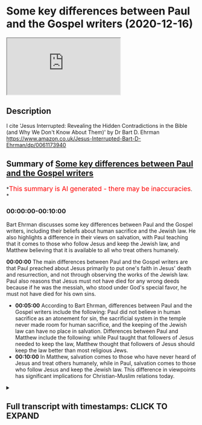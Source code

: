 # Some key differences between Paul and the Gospel writers (2020-12-16)

<iframe loading='lazy' allow='autoplay' src='https://www.youtube.com/embed/KuA2ozpf6AA'></iframe>

## Description

I cite 'Jesus Interrupted: Revealing the Hidden Contradictions in the Bible (and Why We Don't Know About Them)' by Dr Bart D. Ehrman  <https://www.amazon.co.uk/Jesus-Interrupted-Bart-D-Ehrman/dp/0061173940>

## Summary of [Some key differences between Paul and the Gospel writers](https://www.youtube.com/watch?v=KuA2ozpf6AA)

\*<span style="color:red; font-size:125%">This summary is AI generated - there may be inaccuracies</span>. \*

### <a onclick="modifyYTiframeseektime('0')">00:00:00-00:10:00</a>

Bart Ehrman discusses some key differences between Paul and the Gospel writers, including their beliefs about human sacrifice and the Jewish law. He also highlights a difference in their views on salvation, with Paul teaching that it comes to those who follow Jesus and keep the Jewish law, and Matthew believing that it is available to all who treat others humanely.

**<a onclick="modifyYTiframeseektime('0')">00:00:00</a>** The main differences between Paul and the Gospel writers are that Paul preached about Jesus primarily to put one's faith in Jesus' death and resurrection, and not through observing the works of the Jewish law. Paul also reasons that Jesus must not have died for any wrong deeds because if he was the messiah, who stood under God's special favor, he must not have died for his own sins.

*   **<a onclick="modifyYTiframeseektime('300')">00:05:00</a>** According to Bart Ehrman, differences between Paul and the Gospel writers include the following: Paul did not believe in human sacrifice as an atonement for sin, the sacrificial system in the temple never made room for human sacrifice, and the keeping of the Jewish law can have no place in salvation. Differences between Paul and Matthew include the following: while Paul taught that followers of Jesus needed to keep the law, Matthew thought that followers of Jesus should keep the law better than most religious Jews.
*   **<a onclick="modifyYTiframeseektime('600')">00:10:00</a>** In Matthew, salvation comes to those who have never heard of Jesus and treat others humanely, while in Paul, salvation comes to those who follow Jesus and keep the Jewish law. This difference in viewpoints has significant implications for Christian-Muslim relations today.

<details><summary><h2>Full transcript with timestamps: CLICK TO EXPAND</h2></summary>

<a onclick="modifyYTiframeseektime('1')">0:00:01</a> hello and in this uh\ <a onclick="modifyYTiframeseektime('3')">0:00:03</a> episode i want to look at some of the\ <a onclick="modifyYTiframeseektime('5')">0:00:05</a> key differences\ <a onclick="modifyYTiframeseektime('6')">0:00:06</a> between the apostle paul and the gospel\ <a onclick="modifyYTiframeseektime('10')">0:00:10</a> writers uh focusing particularly on\ <a onclick="modifyYTiframeseektime('13')">0:00:13</a> salvation and the and the law\ <a onclick="modifyYTiframeseektime('17')">0:00:17</a> we we find if we look at the four\ <a onclick="modifyYTiframeseektime('19')">0:00:19</a> gospels uh\ <a onclick="modifyYTiframeseektime('20')">0:00:20</a> all written some years after jesus time\ <a onclick="modifyYTiframeseektime('23')">0:00:23</a> uh and then compare it with the teaching\ <a onclick="modifyYTiframeseektime('25')">0:00:25</a> of paul we have\ <a onclick="modifyYTiframeseektime('26')">0:00:26</a> some interesting issues shall we say\ <a onclick="modifyYTiframeseektime('28')">0:00:28</a> arise and i'm going to be\ <a onclick="modifyYTiframeseektime('30')">0:00:30</a> uh quoting uh and commenting on a book\ <a onclick="modifyYTiframeseektime('33')">0:00:33</a> by professor bye ehrman who's uh\ <a onclick="modifyYTiframeseektime('36')">0:00:36</a> an academic in new testament studies in\ <a onclick="modifyYTiframeseektime('38')">0:00:38</a> the states uh he wrote a book called\ <a onclick="modifyYTiframeseektime('40')">0:00:40</a> jesus\ <a onclick="modifyYTiframeseektime('41')">0:00:41</a> interrupted um from page 85 onwards it's\ <a onclick="modifyYTiframeseektime('45')">0:00:45</a> a rather good book it really\ <a onclick="modifyYTiframeseektime('46')">0:00:46</a> in a very simple and populist way it uh\ <a onclick="modifyYTiframeseektime('50')">0:00:50</a> gives us the the main issues uh that\ <a onclick="modifyYTiframeseektime('52')">0:00:52</a> have preoccupied\ <a onclick="modifyYTiframeseektime('54')">0:00:54</a> new testament scholars for the last\ <a onclick="modifyYTiframeseektime('56')">0:00:56</a> century or two\ <a onclick="modifyYTiframeseektime('57')">0:00:57</a> and this particular question um is of\ <a onclick="modifyYTiframeseektime('60')">0:01:00</a> absolutely central importance i would\ <a onclick="modifyYTiframeseektime('62')">0:01:02</a> think or\ <a onclick="modifyYTiframeseektime('63')">0:01:03</a> and many people think uh because we're\ <a onclick="modifyYTiframeseektime('65')">0:01:05</a> dealing with two different\ <a onclick="modifyYTiframeseektime('67')">0:01:07</a> uh gospels here we're dealing with the\ <a onclick="modifyYTiframeseektime('69')">0:01:09</a> gospel of paul\ <a onclick="modifyYTiframeseektime('70')">0:01:10</a> who preached about jesus obviously\ <a onclick="modifyYTiframeseektime('74')">0:01:14</a> to put one's faith uh one's trust\ <a onclick="modifyYTiframeseektime('77')">0:01:17</a> in jesus saving death and resurrection\ <a onclick="modifyYTiframeseektime('80')">0:01:20</a> and\ <a onclick="modifyYTiframeseektime('81')">0:01:21</a> through that saving trust in jesus death\ <a onclick="modifyYTiframeseektime('82')">0:01:22</a> and resurrection one is saved one\ <a onclick="modifyYTiframeseektime('84')">0:01:24</a> acquires salvation\ <a onclick="modifyYTiframeseektime('86')">0:01:26</a> but if one looks at the teaching of\ <a onclick="modifyYTiframeseektime('88')">0:01:28</a> jesus in the early gospels\ <a onclick="modifyYTiframeseektime('90')">0:01:30</a> one has a different message and we'll\ <a onclick="modifyYTiframeseektime('92')">0:01:32</a> come to what that might be in a second\ <a onclick="modifyYTiframeseektime('94')">0:01:34</a> with the help of\ <a onclick="modifyYTiframeseektime('95')">0:01:35</a> professor bart ehrmann now\ <a onclick="modifyYTiframeseektime('99')">0:01:39</a> one important aspect of paul's teaching\ <a onclick="modifyYTiframeseektime('102')">0:01:42</a> is the question of how a person can have\ <a onclick="modifyYTiframeseektime('104')">0:01:44</a> a right relationship\ <a onclick="modifyYTiframeseektime('105')">0:01:45</a> a right standing before god we're\ <a onclick="modifyYTiframeseektime('107')">0:01:47</a> sinners god is a holy god how can we\ <a onclick="modifyYTiframeseektime('109')">0:01:49</a> stand before a holy god\ <a onclick="modifyYTiframeseektime('111')">0:01:51</a> is it possible to be\ <a onclick="modifyYTiframeseektime('114')">0:01:54</a> justified to have justification as\ <a onclick="modifyYTiframeseektime('116')">0:01:56</a> christians call it\ <a onclick="modifyYTiframeseektime('118')">0:01:58</a> um this idea of having a right standing\ <a onclick="modifyYTiframeseektime('120')">0:02:00</a> before god and how is this acquired or\ <a onclick="modifyYTiframeseektime('122')">0:02:02</a> how is this given to us\ <a onclick="modifyYTiframeseektime('124')">0:02:04</a> and uh paul's views on justification\ <a onclick="modifyYTiframeseektime('128')">0:02:08</a> can be found mainly in his letters to\ <a onclick="modifyYTiframeseektime('130')">0:02:10</a> the galatians and to the romans\ <a onclick="modifyYTiframeseektime('132')">0:02:12</a> and he explains how this is uh happened\ <a onclick="modifyYTiframeseektime('135')">0:02:15</a> and his\ <a onclick="modifyYTiframeseektime('136')">0:02:16</a> uh most famous expression is\ <a onclick="modifyYTiframeseektime('140')">0:02:20</a> justified by faith paul says we're\ <a onclick="modifyYTiframeseektime('142')">0:02:22</a> justified by faith we're made right\ <a onclick="modifyYTiframeseektime('145')">0:02:25</a> by faith or trusting in uh\ <a onclick="modifyYTiframeseektime('148')">0:02:28</a> christ's death and resurrection and\ <a onclick="modifyYTiframeseektime('151')">0:02:31</a> importantly\ <a onclick="modifyYTiframeseektime('151')">0:02:31</a> not by observing the works of the jewish\ <a onclick="modifyYTiframeseektime('154')">0:02:34</a> law the jewish law of the 613\ <a onclick="modifyYTiframeseektime('156')">0:02:36</a> commandments given to moses\ <a onclick="modifyYTiframeseektime('158')">0:02:38</a> on mount sinai uh so that uh the jews or\ <a onclick="modifyYTiframeseektime('161')">0:02:41</a> the israelites i should say\ <a onclick="modifyYTiframeseektime('163')">0:02:43</a> uh could enter into this covenant\ <a onclick="modifyYTiframeseektime('165')">0:02:45</a> express their loyalty to god\ <a onclick="modifyYTiframeseektime('166')">0:02:46</a> through obeying his commandments and god\ <a onclick="modifyYTiframeseektime('168')">0:02:48</a> would bless them\ <a onclick="modifyYTiframeseektime('170')">0:02:50</a> if they chose to obey the commandments\ <a onclick="modifyYTiframeseektime('172')">0:02:52</a> of god which were there for their own\ <a onclick="modifyYTiframeseektime('174')">0:02:54</a> good\ <a onclick="modifyYTiframeseektime('175')">0:02:55</a> now let me see so um\ <a onclick="modifyYTiframeseektime('179')">0:02:59</a> bart er makes an interesting point about\ <a onclick="modifyYTiframeseektime('181')">0:03:01</a> paul\ <a onclick="modifyYTiframeseektime('182')">0:03:02</a> before he became a jew he says as a\ <a onclick="modifyYTiframeseektime('185')">0:03:05</a> religious jew\ <a onclick="modifyYTiframeseektime('186')">0:03:06</a> prior to believing in jesus paul no\ <a onclick="modifyYTiframeseektime('188')">0:03:08</a> doubt had ideas\ <a onclick="modifyYTiframeseektime('190')">0:03:10</a> of what the messiah would be like\ <a onclick="modifyYTiframeseektime('193')">0:03:13</a> before christianity appeared\ <a onclick="modifyYTiframeseektime('196')">0:03:16</a> there weren't any jews who believed that\ <a onclick="modifyYTiframeseektime('199')">0:03:19</a> the messiah\ <a onclick="modifyYTiframeseektime('200')">0:03:20</a> would suffer and die\ <a onclick="modifyYTiframeseektime('203')">0:03:23</a> jews who believed that the messiah would\ <a onclick="modifyYTiframeseektime('205')">0:03:25</a> suffer and die uh\ <a onclick="modifyYTiframeseektime('207')">0:03:27</a> on the contrary bottom and says whatever\ <a onclick="modifyYTiframeseektime('209')">0:03:29</a> different jews thought about the master\ <a onclick="modifyYTiframeseektime('210')">0:03:30</a> they all agreed that the messiah would\ <a onclick="modifyYTiframeseektime('212')">0:03:32</a> be a figure of grandeur and power\ <a onclick="modifyYTiframeseektime('215')">0:03:35</a> who would implement god's purposes on\ <a onclick="modifyYTiframeseektime('217')">0:03:37</a> earth in a forceful way\ <a onclick="modifyYTiframeseektime('219')">0:03:39</a> jews did not understand the passages of\ <a onclick="modifyYTiframeseektime('221')">0:03:41</a> scripture that referred to the\ <a onclick="modifyYTiframeseektime('223')">0:03:43</a> suffering of god's righteous one as a\ <a onclick="modifyYTiframeseektime('226')">0:03:46</a> reference to the messiah\ <a onclick="modifyYTiframeseektime('228')">0:03:48</a> and bartomen is thinking of isaiah 53\ <a onclick="modifyYTiframeseektime('231')">0:03:51</a> and psalm 22 neither of which\ <a onclick="modifyYTiframeseektime('235')">0:03:55</a> mentions the messiah a little detail\ <a onclick="modifyYTiframeseektime('238')">0:03:58</a> that's quite important\ <a onclick="modifyYTiframeseektime('240')">0:04:00</a> now um bottoming goes on\ <a onclick="modifyYTiframeseektime('245')">0:04:05</a> if uh but if jesus was the messiah\ <a onclick="modifyYTiframeseektime('248')">0:04:08</a> and he had to die why did he have to die\ <a onclick="modifyYTiframeseektime('251')">0:04:11</a> and this is where we start thinking with\ <a onclick="modifyYTiframeseektime('254')">0:04:14</a> paul\ <a onclick="modifyYTiframeseektime('255')">0:04:15</a> in reverse as it were starting from the\ <a onclick="modifyYTiframeseektime('257')">0:04:17</a> end which is the resurrection of jesus\ <a onclick="modifyYTiframeseektime('259')">0:04:19</a> and moving back towards jesus death and\ <a onclick="modifyYTiframeseektime('262')">0:04:22</a> then life\ <a onclick="modifyYTiframeseektime('263')">0:04:23</a> paul reasons that jesus must not have\ <a onclick="modifyYTiframeseektime('266')">0:04:26</a> died for anything wrong\ <a onclick="modifyYTiframeseektime('268')">0:04:28</a> that he did if he was the messiah\ <a onclick="modifyYTiframeseektime('272')">0:04:32</a> who unders who stood under god's special\ <a onclick="modifyYTiframeseektime('275')">0:04:35</a> favor he must not have died for his own\ <a onclick="modifyYTiframeseektime('278')">0:04:38</a> sins\ <a onclick="modifyYTiframeseektime('280')">0:04:40</a> for what then evidently for the sins of\ <a onclick="modifyYTiframeseektime('283')">0:04:43</a> others\ <a onclick="modifyYTiframeseektime('284')">0:04:44</a> like the sacrifices in the jerusalem\ <a onclick="modifyYTiframeseektime('286')">0:04:46</a> temple jesus was a sacrifice for the\ <a onclick="modifyYTiframeseektime('288')">0:04:48</a> sins\ <a onclick="modifyYTiframeseektime('289')">0:04:49</a> that other people committed\ <a onclick="modifyYTiframeseektime('292')">0:04:52</a> but why would god have jesus die for\ <a onclick="modifyYTiframeseektime('294')">0:04:54</a> others\ <a onclick="modifyYTiframeseektime('295')">0:04:55</a> evidently because a human sacrifice was\ <a onclick="modifyYTiframeseektime('298')">0:04:58</a> the only way a perfect sacrifice\ <a onclick="modifyYTiframeseektime('300')">0:05:00</a> could be made the jewish sacrificial\ <a onclick="modifyYTiframeseektime('303')">0:05:03</a> system\ <a onclick="modifyYTiframeseektime('304')">0:05:04</a> must not be adequate enough to deal with\ <a onclick="modifyYTiframeseektime('306')">0:05:06</a> sins\ <a onclick="modifyYTiframeseektime('308')">0:05:08</a> but does that mean that god has changed\ <a onclick="modifyYTiframeseektime('310')">0:05:10</a> his mind about how people are to be\ <a onclick="modifyYTiframeseektime('312')">0:05:12</a> right with him\ <a onclick="modifyYTiframeseektime('313')">0:05:13</a> didn't he call the jews to be his\ <a onclick="modifyYTiframeseektime('315')">0:05:15</a> special people and give them the law\ <a onclick="modifyYTiframeseektime('317')">0:05:17</a> so that they would be set apart from all\ <a onclick="modifyYTiframeseektime('319')">0:05:19</a> the other people as his chosen ones\ <a onclick="modifyYTiframeseektime('322')">0:05:22</a> yes reason paul he did the law and the\ <a onclick="modifyYTiframeseektime('325')">0:05:25</a> prophets\ <a onclick="modifyYTiframeseektime('326')">0:05:26</a> must be pointing towards christ\ <a onclick="modifyYTiframeseektime('329')">0:05:29</a> god's ultimate solution to the human\ <a onclick="modifyYTiframeseektime('332')">0:05:32</a> problem\ <a onclick="modifyYTiframeseektime('333')">0:05:33</a> and i'll just say here my own voice so\ <a onclick="modifyYTiframeseektime('334')">0:05:34</a> to speak the\ <a onclick="modifyYTiframeseektime('336')">0:05:36</a> uh the idea of um jesus being uh\ <a onclick="modifyYTiframeseektime('339')">0:05:39</a> the messiah being a human sacrifice of\ <a onclick="modifyYTiframeseektime('342')">0:05:42</a> course\ <a onclick="modifyYTiframeseektime('343')">0:05:43</a> is not just not found in the jewish\ <a onclick="modifyYTiframeseektime('344')">0:05:44</a> scriptures it's also condemned the idea\ <a onclick="modifyYTiframeseektime('347')">0:05:47</a> of human sacrifices condemned repeatedly\ <a onclick="modifyYTiframeseektime('350')">0:05:50</a> by god as an abomination\ <a onclick="modifyYTiframeseektime('353')">0:05:53</a> the sacrificial system in the temple\ <a onclick="modifyYTiframeseektime('355')">0:05:55</a> never\ <a onclick="modifyYTiframeseektime('356')">0:05:56</a> made uh accommodated human sacrifice on\ <a onclick="modifyYTiframeseektime('359')">0:05:59</a> the contrary that was\ <a onclick="modifyYTiframeseektime('361')">0:06:01</a> explicitly condemned and ruled out in\ <a onclick="modifyYTiframeseektime('363')">0:06:03</a> many passages\ <a onclick="modifyYTiframeseektime('364')">0:06:04</a> in the jewish bible so the idea in fact\ <a onclick="modifyYTiframeseektime('366')">0:06:06</a> that god suddenly\ <a onclick="modifyYTiframeseektime('367')">0:06:07</a> made what was an abomination a positive\ <a onclick="modifyYTiframeseektime('370')">0:06:10</a> good\ <a onclick="modifyYTiframeseektime('371')">0:06:11</a> is is extraordinary um\ <a onclick="modifyYTiframeseektime('374')">0:06:14</a> bart ehrman goes on but what is the\ <a onclick="modifyYTiframeseektime('377')">0:06:17</a> human problem\ <a onclick="modifyYTiframeseektime('379')">0:06:19</a> it appears to be that everyone not just\ <a onclick="modifyYTiframeseektime('381')">0:06:21</a> gentiles but also the jews have violated\ <a onclick="modifyYTiframeseektime('384')">0:06:24</a> god's law\ <a onclick="modifyYTiframeseektime('385')">0:06:25</a> and need a perfect sacrifice for their\ <a onclick="modifyYTiframeseektime('387')">0:06:27</a> sins\ <a onclick="modifyYTiframeseektime('389')">0:06:29</a> but that would mean that everyone jews\ <a onclick="modifyYTiframeseektime('391')">0:06:31</a> and gentiles must accept the sacrifice\ <a onclick="modifyYTiframeseektime('393')">0:06:33</a> of god's messiah in order for their sins\ <a onclick="modifyYTiframeseektime('396')">0:06:36</a> to be covered\ <a onclick="modifyYTiframeseektime('397')">0:06:37</a> over or atoned for before god\ <a onclick="modifyYTiframeseektime('401')">0:06:41</a> can't people be right with god by doing\ <a onclick="modifyYTiframeseektime('403')">0:06:43</a> what god instructed them in the law\ <a onclick="modifyYTiframeseektime('405')">0:06:45</a> evidently not if they could be\ <a onclick="modifyYTiframeseektime('409')">0:06:49</a> there would have been no reason for the\ <a onclick="modifyYTiframeseektime('410')">0:06:50</a> messiah to be crucified\ <a onclick="modifyYTiframeseektime('413')">0:06:53</a> by being crucified jesus shed his blood\ <a onclick="modifyYTiframeseektime('416')">0:06:56</a> for others\ <a onclick="modifyYTiframeseektime('417')">0:06:57</a> and brought about an atoning sacrifice\ <a onclick="modifyYTiframeseektime('419')">0:06:59</a> for sin\ <a onclick="modifyYTiframeseektime('421')">0:07:01</a> those who believe in his death and\ <a onclick="modifyYTiframeseektime('423')">0:07:03</a> resurrection\ <a onclick="modifyYTiframeseektime('424')">0:07:04</a> will be right with god justified\ <a onclick="modifyYTiframeseektime('427')">0:07:07</a> those who don't cannot be justified\ <a onclick="modifyYTiframeseektime('430')">0:07:10</a> all this means that the keeping of the\ <a onclick="modifyYTiframeseektime('432')">0:07:12</a> jewish law can have no\ <a onclick="modifyYTiframeseektime('433')">0:07:13</a> place in salvation now\ <a onclick="modifyYTiframeseektime('436')">0:07:16</a> i would say uh if one looks at patches\ <a onclick="modifyYTiframeseektime('438')">0:07:18</a> in deuteronomy\ <a onclick="modifyYTiframeseektime('439')">0:07:19</a> god where god says it's perfectly\ <a onclick="modifyYTiframeseektime('441')">0:07:21</a> possible to obey the jewish law\ <a onclick="modifyYTiframeseektime('443')">0:07:23</a> it's easy to obey the jewish law he says\ <a onclick="modifyYTiframeseektime('446')">0:07:26</a> or the commandments i'm giving you this\ <a onclick="modifyYTiframeseektime('448')">0:07:28</a> day and\ <a onclick="modifyYTiframeseektime('450')">0:07:30</a> if you obey them you will be blessed in\ <a onclick="modifyYTiframeseektime('452')">0:07:32</a> the land that god will bless you and\ <a onclick="modifyYTiframeseektime('454')">0:07:34</a> you'll be great among the nations and\ <a onclick="modifyYTiframeseektime('456')">0:07:36</a> you will\ <a onclick="modifyYTiframeseektime('456')">0:07:36</a> you will thrive and prosper and so on\ <a onclick="modifyYTiframeseektime('459')">0:07:39</a> and you'll be pleasing to god\ <a onclick="modifyYTiframeseektime('461')">0:07:41</a> so um given that reality it's hard to\ <a onclick="modifyYTiframeseektime('464')">0:07:44</a> understand what further need there would\ <a onclick="modifyYTiframeseektime('465')">0:07:45</a> be for a sacrifice of a human messiah\ <a onclick="modifyYTiframeseektime('468')">0:07:48</a> but uh\ <a onclick="modifyYTiframeseektime('469')">0:07:49</a> that's just me so uh bart ehrman\ <a onclick="modifyYTiframeseektime('472')">0:07:52</a> continues\ <a onclick="modifyYTiframeseektime('473')">0:07:53</a> the only way to be justified is by\ <a onclick="modifyYTiframeseektime('475')">0:07:55</a> having faith in the death and\ <a onclick="modifyYTiframeseektime('476')">0:07:56</a> resurrection of jesus\ <a onclick="modifyYTiframeseektime('477')">0:07:57</a> and he quotes galatians 2 15 we have\ <a onclick="modifyYTiframeseektime('480')">0:08:00</a> come to believe in christ jesus\ <a onclick="modifyYTiframeseektime('483')">0:08:03</a> so that we might be justified by faith\ <a onclick="modifyYTiframeseektime('485')">0:08:05</a> in christ\ <a onclick="modifyYTiframeseektime('486')">0:08:06</a> and not by doing the works of the law\ <a onclick="modifyYTiframeseektime('488')">0:08:08</a> because no one will be justified by the\ <a onclick="modifyYTiframeseektime('490')">0:08:10</a> works\ <a onclick="modifyYTiframeseektime('491')">0:08:11</a> of the law this is paul's teaching\ <a onclick="modifyYTiframeseektime('494')">0:08:14</a> in romans and galatians and followers of\ <a onclick="modifyYTiframeseektime('497')">0:08:17</a> jesus\ <a onclick="modifyYTiframeseektime('498')">0:08:18</a> are not to try and keep the law except\ <a onclick="modifyYTiframeseektime('500')">0:08:20</a> insofar as loving your neighbor as\ <a onclick="modifyYTiframeseektime('502')">0:08:22</a> yourself\ <a onclick="modifyYTiframeseektime('503')">0:08:23</a> and living a good ethical life is\ <a onclick="modifyYTiframeseektime('504')">0:08:24</a> something that god still expects of\ <a onclick="modifyYTiframeseektime('506')">0:08:26</a> people\ <a onclick="modifyYTiframeseektime('507')">0:08:27</a> but following the precepts and\ <a onclick="modifyYTiframeseektime('508')">0:08:28</a> commandments of the law\ <a onclick="modifyYTiframeseektime('511')">0:08:31</a> getting circumcised keeping kosher\ <a onclick="modifyYTiframeseektime('513')">0:08:33</a> observing\ <a onclick="modifyYTiframeseektime('514')">0:08:34</a> shabbat sabbath and other jewish\ <a onclick="modifyYTiframeseektime('516')">0:08:36</a> festivals\ <a onclick="modifyYTiframeseektime('518')">0:08:38</a> none of this was necessary for salvation\ <a onclick="modifyYTiframeseektime('521')">0:08:41</a> and if you thought or acted otherwise\ <a onclick="modifyYTiframeseektime('522')">0:08:42</a> you were in danger of losing your\ <a onclick="modifyYTiframeseektime('524')">0:08:44</a> salvation\ <a onclick="modifyYTiframeseektime('525')">0:08:45</a> according to galatians 5 4.\ <a onclick="modifyYTiframeseektime('529')">0:08:49</a> so the biome then goes on and wonders\ <a onclick="modifyYTiframeseektime('533')">0:08:53</a> what would have happened if paul and\ <a onclick="modifyYTiframeseektime('534')">0:08:54</a> matthew the author of the first gospel\ <a onclick="modifyYTiframeseektime('537')">0:08:57</a> had been locked up together in a room\ <a onclick="modifyYTiframeseektime('539')">0:08:59</a> and told they could not come out until\ <a onclick="modifyYTiframeseektime('540')">0:09:00</a> they had hammered out a consensus\ <a onclick="modifyYTiframeseektime('542')">0:09:02</a> statement\ <a onclick="modifyYTiframeseektime('543')">0:09:03</a> on how followers of jesus were to deal\ <a onclick="modifyYTiframeseektime('546')">0:09:06</a> with the jewish law it's quite comical\ <a onclick="modifyYTiframeseektime('548')">0:09:08</a> ideally\ <a onclick="modifyYTiframeseektime('549')">0:09:09</a> would they have ever have emerged or\ <a onclick="modifyYTiframeseektime('551')">0:09:11</a> would they still be there\ <a onclick="modifyYTiframeseektime('553')">0:09:13</a> two skeletons locked in a death grip\ <a onclick="modifyYTiframeseektime('557')">0:09:17</a> so he continues if matthew the author of\ <a onclick="modifyYTiframeseektime('560')">0:09:20</a> the gospel of matthew who wrote some 25\ <a onclick="modifyYTiframeseektime('562')">0:09:22</a> to 30 years after paul\ <a onclick="modifyYTiframeseektime('564')">0:09:24</a> ever read any of paul's letters he\ <a onclick="modifyYTiframeseektime('566')">0:09:26</a> certainly did not find them inspiring\ <a onclick="modifyYTiframeseektime('569')">0:09:29</a> let alone inspired matthew\ <a onclick="modifyYTiframeseektime('572')">0:09:32</a> had a different view of the law from\ <a onclick="modifyYTiframeseektime('574')">0:09:34</a> paul matthew\ <a onclick="modifyYTiframeseektime('576')">0:09:36</a> thinks that the followers of jesus need\ <a onclick="modifyYTiframeseektime('578')">0:09:38</a> to keep the law\ <a onclick="modifyYTiframeseektime('580')">0:09:40</a> in fact they need to keep it better than\ <a onclick="modifyYTiframeseektime('583')">0:09:43</a> most religious\ <a onclick="modifyYTiframeseektime('583')">0:09:43</a> jews the scribes and the pharisees\ <a onclick="modifyYTiframeseektime('588')">0:09:48</a> in matthew jesus is recorded as saying\ <a onclick="modifyYTiframeseektime('591')">0:09:51</a> and just remember what we just said\ <a onclick="modifyYTiframeseektime('593')">0:09:53</a> about paul and what how we are made\ <a onclick="modifyYTiframeseektime('595')">0:09:55</a> right with god and what our\ <a onclick="modifyYTiframeseektime('597')">0:09:57</a> duties before god are to have faith in\ <a onclick="modifyYTiframeseektime('599')">0:09:59</a> jesus death and resurrection\ <a onclick="modifyYTiframeseektime('601')">0:10:01</a> jesus is recorded as saying do not think\ <a onclick="modifyYTiframeseektime('604')">0:10:04</a> that i have come to abolish the law\ <a onclick="modifyYTiframeseektime('606')">0:10:06</a> or the prophets i have not come to\ <a onclick="modifyYTiframeseektime('607')">0:10:07</a> abolish but to fulfill\ <a onclick="modifyYTiframeseektime('609')">0:10:09</a> truly i tell you until heaven and earth\ <a onclick="modifyYTiframeseektime('611')">0:10:11</a> pass away not one letter not one stroke\ <a onclick="modifyYTiframeseektime('614')">0:10:14</a> of a letter\ <a onclick="modifyYTiframeseektime('614')">0:10:14</a> will pass on the law until all is\ <a onclick="modifyYTiframeseektime('616')">0:10:16</a> accomplished\ <a onclick="modifyYTiframeseektime('618')">0:10:18</a> therefore whoever breaks one of the\ <a onclick="modifyYTiframeseektime('621')">0:10:21</a> least\ <a onclick="modifyYTiframeseektime('622')">0:10:22</a> of these commandments of the law and\ <a onclick="modifyYTiframeseektime('625')">0:10:25</a> teaches others to do the same\ <a onclick="modifyYTiframeseektime('627')">0:10:27</a> will be called least in the kingdom of\ <a onclick="modifyYTiframeseektime('629')">0:10:29</a> heaven but whoever does them and teaches\ <a onclick="modifyYTiframeseektime('632')">0:10:32</a> them will be called great in the kingdom\ <a onclick="modifyYTiframeseektime('634')">0:10:34</a> of heaven\ <a onclick="modifyYTiframeseektime('634')">0:10:34</a> for i tell you unless your righteousness\ <a onclick="modifyYTiframeseektime('638')">0:10:38</a> excuse me exceeds that of the scribes\ <a onclick="modifyYTiframeseektime('640')">0:10:40</a> and the pharisees\ <a onclick="modifyYTiframeseektime('641')">0:10:41</a> you will never enter the kingdom of\ <a onclick="modifyYTiframeseektime('644')">0:10:44</a> heaven that's matthew chapter 5 verse 17\ <a onclick="modifyYTiframeseektime('646')">0:10:46</a> and following\ <a onclick="modifyYTiframeseektime('649')">0:10:49</a> paul as we've seen thought and taught\ <a onclick="modifyYTiframeseektime('652')">0:10:52</a> that\ <a onclick="modifyYTiframeseektime('652')">0:10:52</a> followers of jesus who tried to keep the\ <a onclick="modifyYTiframeseektime('654')">0:10:54</a> law were in danger of\ <a onclick="modifyYTiframeseektime('656')">0:10:56</a> losing their salvation matthew thought\ <a onclick="modifyYTiframeseektime('660')">0:11:00</a> that followers of jesus who did not keep\ <a onclick="modifyYTiframeseektime('662')">0:11:02</a> the law\ <a onclick="modifyYTiframeseektime('663')">0:11:03</a> would never attain salvation\ <a onclick="modifyYTiframeseektime('667')">0:11:07</a> theologians have over the centuries try\ <a onclick="modifyYTiframeseektime('670')">0:11:10</a> to reconcile these two views\ <a onclick="modifyYTiframeseektime('673')">0:11:13</a> and and which is perfectly\ <a onclick="modifyYTiframeseektime('674')">0:11:14</a> understandable since both of them are in\ <a onclick="modifyYTiframeseektime('676')">0:11:16</a> the new testament canon\ <a onclick="modifyYTiframeseektime('678')">0:11:18</a> but bart ehrman says anyone who reads\ <a onclick="modifyYTiframeseektime('680')">0:11:20</a> the gospel of matthew\ <a onclick="modifyYTiframeseektime('682')">0:11:22</a> and then reads the letter to the\ <a onclick="modifyYTiframeseektime('683')">0:11:23</a> galatians would never suspect\ <a onclick="modifyYTiframeseektime('685')">0:11:25</a> that there was a reason or a way to\ <a onclick="modifyYTiframeseektime('687')">0:11:27</a> reconcile these two statements\ <a onclick="modifyYTiframeseektime('690')">0:11:30</a> for matthew to be great in the kingdom\ <a onclick="modifyYTiframeseektime('693')">0:11:33</a> requires keeping the very least of the\ <a onclick="modifyYTiframeseektime('695')">0:11:35</a> commandments\ <a onclick="modifyYTiframeseektime('698')">0:11:38</a> and that obviously includes kosher\ <a onclick="modifyYTiframeseektime('700')">0:11:40</a> circumcision\ <a onclick="modifyYTiframeseektime('701')">0:11:41</a> and all the other things which uh paul\ <a onclick="modifyYTiframeseektime('703')">0:11:43</a> clearly taught were not necessary\ <a onclick="modifyYTiframeseektime('705')">0:11:45</a> uh and should not be obeyed on pain of\ <a onclick="modifyYTiframeseektime('708')">0:11:48</a> losing one's survation\ <a onclick="modifyYTiframeseektime('711')">0:11:51</a> so just getting into the kingdom\ <a onclick="modifyYTiframeseektime('713')">0:11:53</a> requires keeping them better than the\ <a onclick="modifyYTiframeseektime('715')">0:11:55</a> scribes and the pharisees it could be\ <a onclick="modifyYTiframeseektime('717')">0:11:57</a> ultra scrupulous\ <a onclick="modifyYTiframeseektime('718')">0:11:58</a> for paul getting into the kingdom which\ <a onclick="modifyYTiframeseektime('721')">0:12:01</a> is a different way of saying being\ <a onclick="modifyYTiframeseektime('723')">0:12:03</a> justified\ <a onclick="modifyYTiframeseektime('724')">0:12:04</a> is made possible only only by the death\ <a onclick="modifyYTiframeseektime('727')">0:12:07</a> and resurrection of jesus\ <a onclick="modifyYTiframeseektime('730')">0:12:10</a> so interesting and then he continues of\ <a onclick="modifyYTiframeseektime('733')">0:12:13</a> course\ <a onclick="modifyYTiframeseektime('734')">0:12:14</a> matthew also knows all about the death\ <a onclick="modifyYTiframeseektime('736')">0:12:16</a> and resurrection of jesus\ <a onclick="modifyYTiframeseektime('737')">0:12:17</a> he spends a good part of his gospel\ <a onclick="modifyYTiframeseektime('739')">0:12:19</a> narrating it and he\ <a onclick="modifyYTiframeseektime('740')">0:12:20</a> too thinks that apart from jesus death\ <a onclick="modifyYTiframeseektime('742')">0:12:22</a> there could be no salvation\ <a onclick="modifyYTiframeseektime('745')">0:12:25</a> but salvation also requires keeping\ <a onclick="modifyYTiframeseektime('747')">0:12:27</a> god's laws\ <a onclick="modifyYTiframeseektime('750')">0:12:30</a> he did give these laws after all\ <a onclick="modifyYTiframeseektime('752')">0:12:32</a> presumably he meant them the first time\ <a onclick="modifyYTiframeseektime('754')">0:12:34</a> and didn't change his mind later\ <a onclick="modifyYTiframeseektime('760')">0:12:40</a> one passage in matthew suggests in fact\ <a onclick="modifyYTiframeseektime('763')">0:12:43</a> that salvation is not just a matter of\ <a onclick="modifyYTiframeseektime('765')">0:12:45</a> belief but also of action\ <a onclick="modifyYTiframeseektime('767')">0:12:47</a> an idea completely alien to the thinking\ <a onclick="modifyYTiframeseektime('770')">0:12:50</a> of paul\ <a onclick="modifyYTiframeseektime('773')">0:12:53</a> in one of the great discourses of jesus\ <a onclick="modifyYTiframeseektime('774')">0:12:54</a> found only in matthew he describes the\ <a onclick="modifyYTiframeseektime('777')">0:12:57</a> day of judgment that will come at the\ <a onclick="modifyYTiframeseektime('778')">0:12:58</a> end of time\ <a onclick="modifyYTiframeseektime('780')">0:13:00</a> and this is where the son of man comes\ <a onclick="modifyYTiframeseektime('782')">0:13:02</a> in his glory with his angels\ <a onclick="modifyYTiframeseektime('784')">0:13:04</a> and all the people from all the nations\ <a onclick="modifyYTiframeseektime('786')">0:13:06</a> of the earth are gathered before him\ <a onclick="modifyYTiframeseektime('788')">0:13:08</a> this is matthew 25\ <a onclick="modifyYTiframeseektime('789')">0:13:09</a> he separates them into the sheep and the\ <a onclick="modifyYTiframeseektime('791')">0:13:11</a> goats so to speak\ <a onclick="modifyYTiframeseektime('793')">0:13:13</a> the sheep are on his right and they go\ <a onclick="modifyYTiframeseektime('795')">0:13:15</a> to heaven or\ <a onclick="modifyYTiframeseektime('796')">0:13:16</a> paradise and the the goats on this left\ <a onclick="modifyYTiframeseektime('798')">0:13:18</a> they go to hell fire\ <a onclick="modifyYTiframeseektime('800')">0:13:20</a> now why are the people who go to\ <a onclick="modifyYTiframeseektime('802')">0:13:22</a> paradise welcomed into the kingdom\ <a onclick="modifyYTiframeseektime('805')">0:13:25</a> jesus says because i was hungry and you\ <a onclick="modifyYTiframeseektime('807')">0:13:27</a> gave me food i was thirsty you gave me\ <a onclick="modifyYTiframeseektime('809')">0:13:29</a> to drink\ <a onclick="modifyYTiframeseektime('809')">0:13:29</a> i was a stranger and you welcomed me i\ <a onclick="modifyYTiframeseektime('811')">0:13:31</a> was naked and you clothed me\ <a onclick="modifyYTiframeseektime('812')">0:13:32</a> i was sick and you took care of me and i\ <a onclick="modifyYTiframeseektime('815')">0:13:35</a> was in prison and you visited me\ <a onclick="modifyYTiframeseektime('818')">0:13:38</a> and on the other hand the goats are sent\ <a onclick="modifyYTiframeseektime('820')">0:13:40</a> away into eternal fire\ <a onclick="modifyYTiframeseektime('822')">0:13:42</a> that is prepared for the devil and his\ <a onclick="modifyYTiframeseektime('824')">0:13:44</a> angels why\ <a onclick="modifyYTiframeseektime('825')">0:13:45</a> because they didn't do those things\ <a onclick="modifyYTiframeseektime('831')">0:13:51</a> now these are jesus final public words\ <a onclick="modifyYTiframeseektime('834')">0:13:54</a> in the gospel of matthew and how do they\ <a onclick="modifyYTiframeseektime('836')">0:13:56</a> stack up against paul\ <a onclick="modifyYTiframeseektime('838')">0:13:58</a> not so well paul believe eternal life\ <a onclick="modifyYTiframeseektime('840')">0:14:00</a> comes to those who believe in the death\ <a onclick="modifyYTiframeseektime('842')">0:14:02</a> and resurrection of jesus\ <a onclick="modifyYTiframeseektime('843')">0:14:03</a> in matthew's account of the sheep and\ <a onclick="modifyYTiframeseektime('846')">0:14:06</a> the goats salvation comes to those who\ <a onclick="modifyYTiframeseektime('847')">0:14:07</a> have never even heard of jesus\ <a onclick="modifyYTiframeseektime('850')">0:14:10</a> who treat others in a humane and caring\ <a onclick="modifyYTiframeseektime('852')">0:14:12</a> way in their arrow of deepest\ <a onclick="modifyYTiframeseektime('854')">0:14:14</a> need and this is a completely different\ <a onclick="modifyYTiframeseektime('857')">0:14:17</a> view of salvation and there's another\ <a onclick="modifyYTiframeseektime('860')">0:14:20</a> striking story in matthew a rich man\ <a onclick="modifyYTiframeseektime('862')">0:14:22</a> comes to jesus and says\ <a onclick="modifyYTiframeseektime('863')">0:14:23</a> teacher what good must i do to have\ <a onclick="modifyYTiframeseektime('866')">0:14:26</a> eternal life\ <a onclick="modifyYTiframeseektime('867')">0:14:27</a> jesus tells him if you wish to enter\ <a onclick="modifyYTiframeseektime('869')">0:14:29</a> into life\ <a onclick="modifyYTiframeseektime('870')">0:14:30</a> keep the commandments and he lists them\ <a onclick="modifyYTiframeseektime('873')">0:14:33</a> and this is matthew 19.\ <a onclick="modifyYTiframeseektime('875')">0:14:35</a> so without laboring the point we we see\ <a onclick="modifyYTiframeseektime('878')">0:14:38</a> here a fundamental difference between\ <a onclick="modifyYTiframeseektime('880')">0:14:40</a> matthew and paul on the matter of\ <a onclick="modifyYTiframeseektime('883')">0:14:43</a> obeying\ <a onclick="modifyYTiframeseektime('884')">0:14:44</a> the the jewish law and um this is\ <a onclick="modifyYTiframeseektime('887')">0:14:47</a> certainly worth\ <a onclick="modifyYTiframeseektime('888')">0:14:48</a> pondering further and what this the\ <a onclick="modifyYTiframeseektime('890')">0:14:50</a> significance of this\ <a onclick="modifyYTiframeseektime('891')">0:14:51</a> for christian muslim relations today\ <a onclick="modifyYTiframeseektime('893')">0:14:53</a> where this whole issue of salvation by\ <a onclick="modifyYTiframeseektime('895')">0:14:55</a> faith and works is very important

</details>
